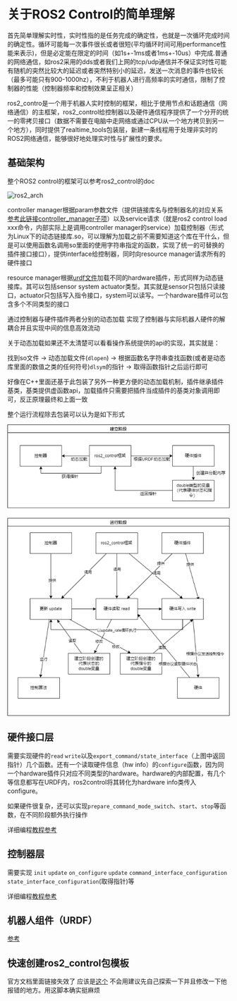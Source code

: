 # 关于ROS2 Control的简单理解

首先简单理解实时性，实时性指的是任务完成的确定性，也就是一次循环完成时间的确定性。循环可能每一次事件很长或者很短(平均循环时间可用performance性能来表示)，但是必定能在限定的时间（如1s+-1ms或者1ms+-10us）中完成.普通的网络通信，如ros2采用的dds或者我们上网的tcp/udp通信并不保证实时性可能有随机的突然比较大的延迟或者突然特别小的延迟，发送一次消息的事件也较长（最多可能只有900-1000hz），不利于机器人进行高频率的实时通信，限制了控制器的性能（控制器频率和控制效果呈正相关）

ros2_contro是一个用于机器人实时控制的框架，相比于使用节点和话题通信（网络通信）的主框架，ros2_control给控制器以及硬件通信程序提供了一个分开的统一的零拷贝接口（数据不需要在电脑中走网络或通过CPU从一个地方拷贝到另一个地方），同时提供了realtime_tools包装层，新建一条线程用于处理非实时的ROS2网络通信，能够很好地处理实时性与扩展性的要求。

## 基础架构

整个ROS2 control的框架可以参考ros2_control的doc

![ros2_arch](https://control.ros.org/master/_images/components_architecture.png)

controller manager根据param参数文件（提供链接库名与控制器名的对应关系 [参考此链接controller_manager子项](https://github.com/ros-controls/ros2_control_demos/blob/master/ros2_control_demo_bringup/config/rrbot_modular_actuators.yaml)）以及service请求（就是ros2 control load xxx命令，内部实际上是调用controller manager的service）加载控制器（形式为Linux下的动态链接库.so，可以理解为加载之前不需要知道这个库在干什么，但是可以使用函数名调用so里面的使用字符串指定的函数，实现了统一的可替换的插件接口接口），提供interface给控制器，同时向resource manager请求所有的硬件接口

resource manager根据[urdf文件](https://github.com/ros-controls/ros2_control_demos/blob/master/ros2_control_demo_description/rrbot_description/ros2_control/external_rrbot_force_torque_sensor.ros2_control.xacro)加载不同的hardware插件，形式同样为动态链接库。其可以包括sensor system actuator类型。其实就是sensor只包括只读接口，actuator只包括写入指令接口，system可以读写。一个hardware插件可以包含多个不同类型的接口

通过控制器与硬件插件两者分别的动态加载 实现了控制器与实际机器人硬件的解耦合并且实现中间的信息高效流动

关于动态加载如果还不太清楚可以看看操作系统提供的api的实现，其实就是：

找到so文件 -> 动态加载文件(`dlopen`) -> 根据函数名字符串查找函数(或者是动态库里面的数值之类的任何符号)`dlsym`的指针 -> 取得函数指针之后运行即可

好像在C++里面还基于此包装了另外一种更方便的动态加载机制，插件继承插件基类，基类提供虚函数api，加载插件只需要把插件当成插件的基类对象调用即可，反正原理最终和上面一致

整个运行流程除去包装可以认为是如下形式

![ros2_sim](ros2control_simplified.png)

## 硬件接口层

需要实现硬件的`read` `write`以及`export_command/state_interface`（上图中返回指针）几个函数。还有一个读取硬件信息（hw info）的`configure`函数，因为同一个hardware插件只对应不同类型的hardware。hardware的内部配置，有几个等信息都写在URDF内，ros2control将其转化为hardware info类传入configure。

如果硬件很复杂，还可以实现`prepare_command_mode_switch`、`start`、`stop`等函数，在不同阶段额外执行操作

详细编程[教程参考](https://control.ros.org/master/doc/ros2_control/hardware_interface/doc/writing_new_hardware_interface.html)

## 控制器层

需要实现 `init` `update` `on_configure` `update` `command_interface_configuration` `state_interface_configuration`(取得指针)等

详细编程[教程参考](https://control.ros.org/master/doc/ros2_controllers/doc/writing_new_controller.html)

## 机器人组件（URDF）

[参考](https://control.ros.org/master/doc/getting_started/getting_started.html#hardware-components)

## 快速创建ros2_control包模板

官方文档里面链接失效了 应该是[这个](https://github.com/StoglRobotics/ros_team_workspace/tree/foxy) 不会用建议先自己探索一下并且修改一下他报错的地方。用这脚本确实挺麻烦
